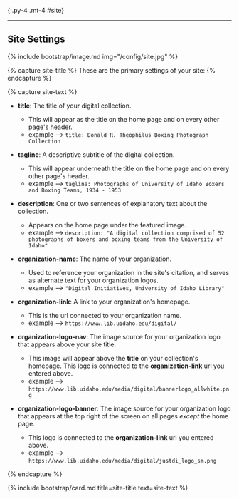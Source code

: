 {:.py-4 .mt-4 #site}
***


## Site Settings

{% include bootstrap/image.md img="/config/site.jpg" %}

{% capture site-title %}
These are the primary settings of your site:
{% endcapture %}

{% capture site-text %}
- **title**: The title of your digital collection. 
	- This will appear as the title on the home page and on every other page's header. 
	- example --> `title: Donald R. Theophilus Boxing Photograph Collection`

- **tagline**: A descriptive subtitle of the digital collection.
	- This will appear underneath the title on the home page and on every other page's header.
	- example --> `tagline: Photographs of University of Idaho Boxers and Boxing Teams, 1934 - 1953`

- **description**: One or two sentences of explanatory text about the collection.
	- Appears on the home page under the featured image.
	-  example --> `description: "A digital collection comprised of 52 photographs of boxers and boxing teams from the University of Idaho"`

- **organization-name**: The name of your organization.
	- Used to reference your organization in the site's citation, and serves as alternate text for your organization logos.
	- example --> `"Digital Initiatives, University of Idaho Library"`

- **organization-link**: A link to your organization's homepage.
	- This is the url connected to your organization name.
	- example --> `https://www.lib.uidaho.edu/digital/`

- **organization-logo-nav**: The image source for your organization logo that appears above your site title. 
	- This image will appear above the **title** on your collection's homepage. This logo is connected to the **organization-link** url you entered above.
	- example --> `https://www.lib.uidaho.edu/media/digital/bannerlogo_allwhite.png`

- **organization-logo-banner**: The image source for your organization logo that appears at the top right of the screen on all pages *except* the home page.
	- This logo is connected to the **organization-link** url you entered above.
	- example --> `https://www.lib.uidaho.edu/media/digital/justdi_logo_sm.png`

{% endcapture %}

{% include bootstrap/card.md title=site-title text=site-text %}